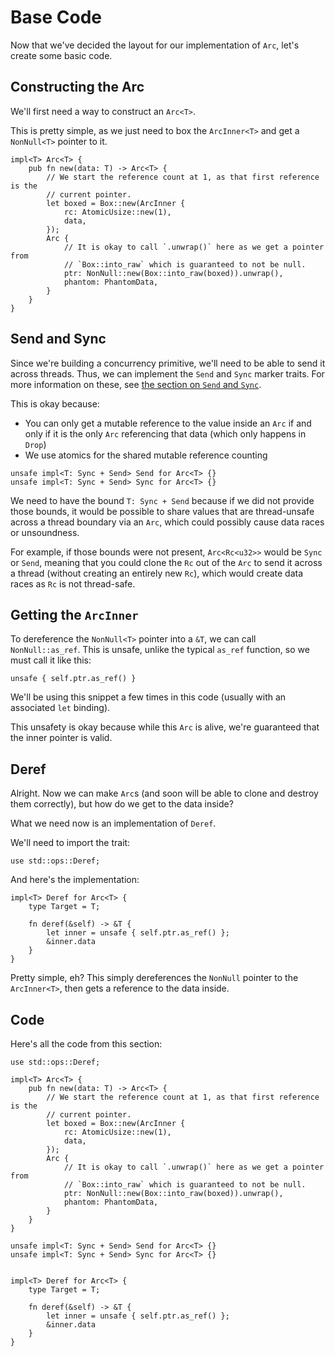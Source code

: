 # Base Code

Now that we've decided the layout for our implementation of `Arc`, let's create
some basic code.

## Constructing the Arc

We'll first need a way to construct an `Arc<T>`.

This is pretty simple, as we just need to box the `ArcInner<T>` and get a
`NonNull<T>` pointer to it.

<!-- ignore: simplified code -->
```rust,ignore
impl<T> Arc<T> {
    pub fn new(data: T) -> Arc<T> {
        // We start the reference count at 1, as that first reference is the
        // current pointer.
        let boxed = Box::new(ArcInner {
            rc: AtomicUsize::new(1),
            data,
        });
        Arc {
            // It is okay to call `.unwrap()` here as we get a pointer from
            // `Box::into_raw` which is guaranteed to not be null.
            ptr: NonNull::new(Box::into_raw(boxed)).unwrap(),
            phantom: PhantomData,
        }
    }
}
```

## Send and Sync

Since we're building a concurrency primitive, we'll need to be able to send it
across threads. Thus, we can implement the `Send` and `Sync` marker traits. For
more information on these, see [the section on `Send` and
`Sync`](../send-and-sync.md).

This is okay because:
* You can only get a mutable reference to the value inside an `Arc` if and only
  if it is the only `Arc` referencing that data (which only happens in `Drop`)
* We use atomics for the shared mutable reference counting

<!-- ignore: simplified code -->
```rust,ignore
unsafe impl<T: Sync + Send> Send for Arc<T> {}
unsafe impl<T: Sync + Send> Sync for Arc<T> {}
```

We need to have the bound `T: Sync + Send` because if we did not provide those
bounds, it would be possible to share values that are thread-unsafe across a
thread boundary via an `Arc`, which could possibly cause data races or
unsoundness.

For example, if those bounds were not present, `Arc<Rc<u32>>` would be `Sync` or
`Send`, meaning that you could clone the `Rc` out of the `Arc` to send it across
a thread (without creating an entirely new `Rc`), which would create data races
as `Rc` is not thread-safe.

## Getting the `ArcInner`

To dereference the `NonNull<T>` pointer into a `&T`, we can call
`NonNull::as_ref`. This is unsafe, unlike the typical `as_ref` function, so we
must call it like this:

<!-- ignore: simplified code -->
```rust,ignore
unsafe { self.ptr.as_ref() }
```

We'll be using this snippet a few times in this code (usually with an associated
`let` binding).

This unsafety is okay because while this `Arc` is alive, we're guaranteed that
the inner pointer is valid.

## Deref

Alright. Now we can make `Arc`s (and soon will be able to clone and destroy them correctly), but how do we get
to the data inside?

What we need now is an implementation of `Deref`.

We'll need to import the trait:

<!-- ignore: simplified code -->
```rust,ignore
use std::ops::Deref;
```

And here's the implementation:

<!-- ignore: simplified code -->
```rust,ignore
impl<T> Deref for Arc<T> {
    type Target = T;

    fn deref(&self) -> &T {
        let inner = unsafe { self.ptr.as_ref() };
        &inner.data
    }
}
```

Pretty simple, eh? This simply dereferences the `NonNull` pointer to the
`ArcInner<T>`, then gets a reference to the data inside.

## Code

Here's all the code from this section:

<!-- ignore: simplified code -->
```rust,ignore
use std::ops::Deref;

impl<T> Arc<T> {
    pub fn new(data: T) -> Arc<T> {
        // We start the reference count at 1, as that first reference is the
        // current pointer.
        let boxed = Box::new(ArcInner {
            rc: AtomicUsize::new(1),
            data,
        });
        Arc {
            // It is okay to call `.unwrap()` here as we get a pointer from
            // `Box::into_raw` which is guaranteed to not be null.
            ptr: NonNull::new(Box::into_raw(boxed)).unwrap(),
            phantom: PhantomData,
        }
    }
}

unsafe impl<T: Sync + Send> Send for Arc<T> {}
unsafe impl<T: Sync + Send> Sync for Arc<T> {}


impl<T> Deref for Arc<T> {
    type Target = T;

    fn deref(&self) -> &T {
        let inner = unsafe { self.ptr.as_ref() };
        &inner.data
    }
}
```
